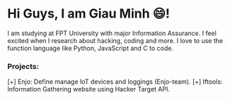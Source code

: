 # Hi Guys, I am Giau Minh 😄!

I am studying at FPT University with major Information Assurance. I feel excited when I research about hacking, coding and more. I love to use the function language like Python, JavaScript and C to code.

### Projects:
[+] Enjo: Define manage IoT devices and loggings (Enjo-team).
[+] Iftools: Information Gathering website using Hacker Target API.
